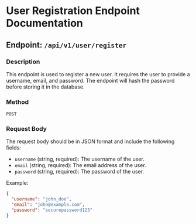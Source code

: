 # User Registration Endpoint Documentation

## Endpoint: `/api/v1/user/register`

### Description
This endpoint is used to register a new user. It requires the user to provide a username, email, and password. The endpoint will hash the password before storing it in the database.

### Method
`POST`

### Request Body
The request body should be in JSON format and include the following fields:

- `username` (string, required): The username of the user.
- `email` (string, required): The email address of the user.
- `password` (string, required): The password of the user.

Example:
```json
{
  "username": "john_doe",
  "email": "john@example.com",
  "password": "securepassword123"
}
